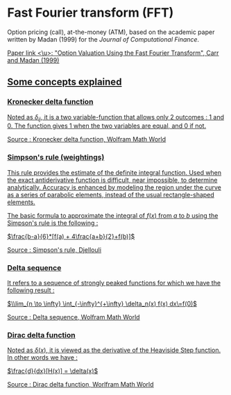 # Fast Fourier transform (FFT)

Option pricing (call), at-the-money (ATM), based on the academic paper written by Madan (1999) for the _Journal of Computational Finance_. 



<u> Paper link <\u>: ["Option Valuation Using the Fast Fourier
Transform", Carr and Madan (1999)](https://www.researchgate.net/profile/Dilip-Madan-2/publication/2519144_Option_Valuation_Using_the_Fast_Fourier_Transform/links/55235a820cf2a2d9e146f0bf/Option-Valuation-Using-the-Fast-Fourier-Transform.pdf?_sg%5B0%5D=started_experiment_milestone&origin=journalDetail&_rtd=e30%3D)

## Some concepts explained

### Kronecker delta function
Noted as $\delta_{ij}$, it is a two variable-function that allows only 2 outcomes : 1 and 0. The function gives 1 when the two variables are equal, and 0 if not. 

Source : [Kronecker delta function, Wolfram Math World](https://mathworld.wolfram.com/KroneckerDelta.html)

### Simpson's rule (weightings)
This rule provides the estimate of the definite integral function. Used when the exact antiderivative function is difficult, near impossible, to determine analytically. Accuracy is enhanced by modeling the region under the curve as a series of parabolic elements, instead of the usual rectangle-shaped elements. 

The basic formula to approximate the integral of $f(x)$ from $a$ to $b$ using the Simpson's rule is the following :

$\frac{b-a}{6}*[f(a) + 4\frac{a+b}{2}+f(b)]$ 

Source : [Simpson's rule, Djellouli](https://adamdjellouli.com/articles/numerical_methods/4_integration/simpsons_rule)

### Delta sequence
It refers to a sequence of strongly peaked functions for which we have the following result : 

$\\lim_{n \to \infty} \int_{-\infty}^{+\infty} \delta_n(x) f(x) dx\=f(0)$

Source : [Delta sequence, Wolfram Math World](https://mathworld.wolfram.com/DeltaSequence.html)

### Dirac delta function
Noted as $\delta(x)$, it is viewed as the derivative of the Heaviside Step function. In other words we have : 

$\frac{d}{dx}[H(x)] = \delta(x)$

Source : [Dirac delta function, Worlfram Math World](https://mathworld.wolfram.com/DeltaFunction.html)
